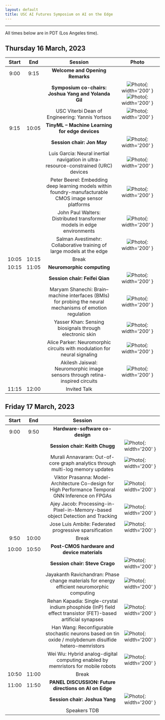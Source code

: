 ```yaml
---
layout: default
title: USC AI Futures Symposium on AI on the Edge
---
```

---

All times below are in PDT (Los Angeles time).

## Thursday 16 March, 2023

| Start |  End  |                                                  Session                                                 |                             Photo                             |
|:-----:|:-----:|:--------------------------------------------------------------------------------------------------------:|:-------------------------------------------------------------:|
|  9:00 |  9:15 | **Welcome and Opening Remarks**  
|       |       | **Symposium co-chairs: Joshua Yang and Yolanda Gil**                                                         | ![Photo](./images/people/joshua-yang.jpeg){: width='200' } ![Photo](./images/people/yolanda-gil.jpg){: width='200' }    |
|       |       | USC Viterbi Dean of Engineering: Yannis Yortsos                                                          | ![Photo](./images/people/yannis-yortsos.jpg){: width='200' }    |
|  9:15 | 10:05 | **TinyML – Machine Learning for edge devices**                                                          |                                                               |
|        |      | **Session chair: Jon May**                                                                                   | ![Photo](./images/people/jon-may.jpg){: width='200' }          |
|       |       | Luis Garcia: Neural inertial navigation in ultra-resource-constrained (URC) devices                      | ![Photo](./images/people/luis-garcia.jpg){: width='200' }       |
|       |       | Peter Beerel: Embedding deep learning models within foundry-manufacturable CMOS image sensor platforms   | ![Photo](./images/people/peter-beerel.jpg){: width='200' }      |
|       |       | John Paul Walters: Distributed transformer models in edge environments                                   | ![Photo](./images/people/john-paul-walters.jpg){: width='200' } |
|       |       | Salman Avestimehr: Collaborative training of large models at the edge                                    | ![Photo](./images/people/salman-avestimehr.jpg){: width='200' } |
| 10:05 | 10:15 | Break                                                                                                    |                                                               |
| 10:15 | 11:05 | **Neuromorphic computing**                                                                                 |                                                               |
|       |       | **Session chair: Feifei Qian**                                                                               | ![Photo](./images/people/feifei-qian.jpg){: width='200' }       |
|       |       | Maryam Shanechi: Brain–machine interfaces (BMIs) for probing the neural mechanisms of emotion regulation | ![Photo](./images/people/maryam-shanechi.jpg){: width='200' }   |
|       |       | Yasser Khan: Sensing biosignals through electronic skin                                                  | ![Photo](./images/people/yasser-khan.jpg){: width='200' }      |
|       |       | Alice Parker: Neuromorphic circuits with modulation for neural signaling                                 | ![Photo](./images/people/alice-parker.jpg){: width='200' }     |
|       |       | Akilesh Jaiswal: Neuromorphic image sensors through retina-inspired circuits                             | ![Photo](./images/people/akilesh-jaiswal.jpg){: width='200' }   |
| 11:15 | 12:00 | Invited Talk           |                                                               |

## Friday 17 March, 2023

| Start |  End  |                                                    Session                                                   |                                                                    |
|:-----:|:-----:|:------------------------------------------------------------------------------------------------------------:|--------------------------------------------------------------------|
|  9:00 |  9:50 | **Hardware-software co-design**                                                                                  |                                                                    |
|       |       | **Session chair: Keith Chugg**                                                                                   | ![Photo](./images/people/keith-chugg.jpg){: width='200' }          |
|       |       | Murali Annavaram: Out-of-core graph analytics through multi-log memory updates                               | ![Photo](./images/people/murali-annavaram.jpg){: width='200' }       |
|       |       | Viktor Prasanna: Model-Architecture Co-design for High Performance Temporal GNN Inference on FPGAs           | ![Photo](./images/people/viktor-prasanna.jpeg){: width='200' }        |
|       |       | Ajey Jacob: Processing-in-Pixel-in-Memory-based object Detection and Tracking                                | ![Photo](./images/people/ajey-jacob.jpg){: width='200' }             |
|       |       | Jose Luis Ambite: Federated progressive sparsification                                                       | ![Photo](./images/people/jose-luis-ambite.jpg){: width='200' }       |
|  9:50 | 10:00 | Break                                                                                                        |                                                                    |
| 10:00 | 10:50 | **Post-CMOS hardware and device materials**                                                                                                                                          |
|       |       | **Session chair: Steve Crago**                                                                                   | ![Photo](./images/people/steve-crago.jpg){: width='200' }          |
|       |       | Jayakanth Ravichandran: Phase change materials for energy efficient neuromorphic computing                   | ![Photo](./images/people/jayakanth-ravichandran.jpg){: width='200' } |
|       |       | Rehan Kapadia: Single-crystal indium phosphide (InP) field effect transistor (FET)-based artificial synapses | ![Photo](./images/people/rehan-kapadia.jpg){: width='200' }          |
|       |       | Han Wang: Reconfigurable stochastic neurons based on tin oxide / molybdenum disulfide hetero-memristors      | ![Photo](./images/people/han-wang.png){: width='200' }               |
|       |       | Wei Wu: Hybrid analog-digital computing enabled by memristors for mobile robots                              | ![Photo](./images/people/wei-wu.jpg){: width='200' }                 |
| 10:50 | 11:00 | Break                                                                                                        |                                                                    |
| 11:00 | 11:50 | **PANEL DISCUSSION: Future directions on AI on Edge**                                       |                                                                    |
|       |       | **Session chair: Joshua Yang**                                                                               | ![Photo](./images/people/joshua-yang.jpeg){: width='200' }          |       
|       |       | Speakers TDB                                                                                                 |                                                                    |